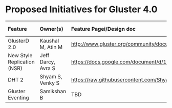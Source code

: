 # Proposed Initiatives for Gluster 4.0

Feature | Owner(s) | Feature Pagei/Design doc | Patch(es) |Integrated Build|
:-------|:---------|:-------------|:-------|:-----|
GlusterD 2.0 | Kaushal M, Atin M |<http://www.gluster.org/community/documentation/index.php/Features/thousand-node-glusterd>| <https://github.com/gluster/glusterd2/commits/master>  | TBD |
New Style Replication (NSR) | Jeff Darcy, Avra S |<https://docs.google.com/document/d/1bbxwjUmKNhA08wTmqJGkVd_KNCyaAMhpzx4dswokyyA/edit?usp=sharing>| TBD | TBD |
DHT 2 | Shyam S, Venky S |<https://raw.githubusercontent.com/ShyamsundarR/glusterfs/gl40_dht_playground/xlators/cluster/dht2/docs/DHT2_FirstPrototypeDesign.md>| <https://github.com/ShyamsundarR/glusterfs/tree/gl40_dht_playground> (_will be moved to main repo pretty soon_)  | TBD | TBD |
Gluster Eventing | Samikshan B | TBD | TBD | TBD |
